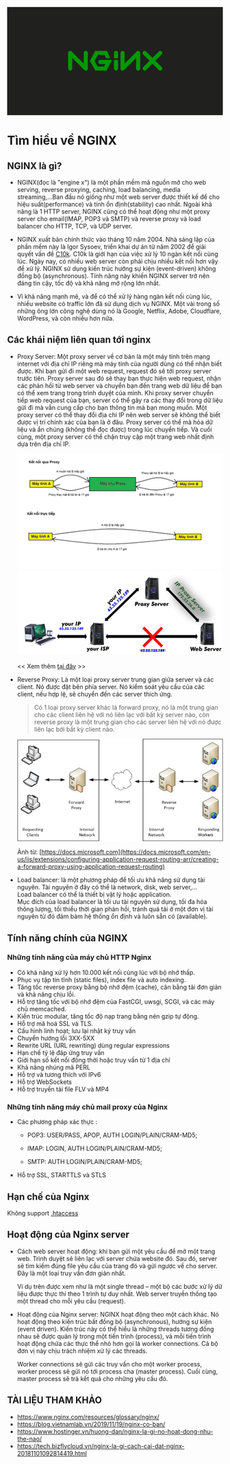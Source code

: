 <img src="../../images/nginx/what-is-nginx-คืออะไร.png">  

# Tìm hiểu về NGINX  

## NGINX là gì?  
- NGINX(đọc là "engine x") là một phần mềm mã nguồn mở cho web serving, reverse proxying, caching, load balancing, media streaming,...Ban đầu nó giống như một web server được thiết kế để cho hiệu suất(performance) và tính ổn định(stability) cao nhất. Ngoài khả năng là 1 HTTP server, NGINX cũng có thể hoạt động như một proxy server cho email(IMAP, POP3 và SMTP) và reverse proxy và load balancer cho HTTP, TCP, và UDP server.

- NGINX xuất bản chính thức vào tháng 10 năm 2004. Nhà sáng lập của phần mềm này là Igor Sysoev, triển khai dự án từ năm 2002 để giải quyết vấn đề [C10k](https://en.wikipedia.org/wiki/C10k_problem). C10k là giới hạn của việc xử lý 10 ngàn kết nối cùng lúc. Ngày nay, có nhiều web server còn phải chịu nhiều kết nối hơn vậy để xử lý. NGINX sử dụng kiến trúc hướng sự kiện (event-driven) không đồng bộ (asynchronous). Tính năng này khiến NGINX server trở nên đáng tin cậy, tốc độ và khả năng mở rộng lớn nhất.

- Vì khả năng mạnh mẽ, và để có thể xử lý hàng ngàn kết nối cùng lúc, nhiều website có traffic lớn đã sử dụng dịch vụ NGINX. Một vài trong số những ông lớn công nghệ dùng nó là Google, Netflix, Adobe, Cloudflare, WordPress, và còn nhiều hơn nữa.

## Các khái niệm liên quan tới nginx
- Proxy Server: Một proxy server về cơ bản là một máy tính trên mạng internet với địa chỉ IP riêng mà máy tính của người dùng có thể nhận biết được. Khi bạn gửi đi một web request, request đó sẽ tới proxy server trước tiên. Proxy server sau đó sẽ thay bạn thực hiện web request, nhận các phản hồi từ web server và chuyển bạn đến trang web dữ liệu để bạn có thể xem trang trong trình duyệt của mình. Khi proxy server chuyển tiếp web request của bạn, server có thể gây ra các thay đổi trong dữ liệu gửi đi mà vẫn cung cấp cho bạn thông tin mà bạn mong muốn. Một proxy server có thể thay đổi địa chỉ IP nên web server sẽ không thể biết được vị trí chính xác của bạn là ở đâu. Proxy server có thể mã hóa dữ liệu và ẩn chúng (không thể đọc được) trong lúc chuyển tiếp. Và cuối cùng, một proxy server có thể chặn truy cập một trang web nhất định dựa trên địa chỉ IP.

  <img src="../../images/nginx/Minh_họa_về_Proxy.png">
  <img src="../../images/nginx/proxy-server.gif">

  << Xem thêm [tại đây](https://tech.bizflycloud.vn/proxy-la-gi-20181029114707565.htm) >>

- Reverse Proxy: Là một loại proxy server trung gian giữa server và các client. Nó được đặt bên phía server. Nó kiểm soát yêu cầu của các client, nếu hợp lệ, sẽ chuyển đến các server thích ứng.
  > Có 1 loại proxy server khác là forward proxy, nó là một trung gian cho các client liên hệ với nó liên lạc với bất kỳ server nào, còn reverse proxy là một trung gian cho các server liên hệ với nó được liên lạc bởi bất kỳ client nào.  

  <img src="../../images/nginx/image1.jpg">  

  Ảnh từ: [https://docs.microsoft.com](https://docs.microsoft.com/en-us/iis/extensions/configuring-application-request-routing-arr/creating-a-forward-proxy-using-application-request-routing)

- Load balancer: là một phương pháp để tối ưu khả năng sử dụng tài nguyên. Tài nguyên ở đây có thể là network, disk, web server,...  
  Load balancer có thể là thiết bị vật lý hoặc application.  
  Mục đích của load balancer là tối ưu tài nguyên sử dụng, tối đa hóa thông lượng, tối thiểu thời gian phản hồi, tránh quá tải ở một đơn vị tài nguyên từ đó đảm bảm hệ thống ổn định và luôn sẵn có (available).

## Tính năng chính của NGINX

### Những tính năng của máy chủ HTTP Nginx
- Có khả năng xử lý hơn 10.000 kết nối cùng lúc với bộ nhớ thấp.
- Phục vụ tập tin tĩnh (static files), index file và auto indexing.
- Tăng tốc reverse proxy bằng bộ nhớ đệm (cache), cân bằng tải đơn giản và khả năng chịu lỗi.
- Hỗ trợ tăng tốc với bộ nhớ đệm của FastCGI, uwsgi, SCGI, và các máy chủ memcached.
- Kiến trúc modular, tăng tốc độ nạp trang bằng nén gzip tự động.
- Hỗ trợ mã hoá SSL và TLS.
- Cấu hình linh hoạt; lưu lại nhật ký truy vấn
- Chuyển hướng lỗi 3XX-5XX
- Rewrite URL (URL rewriting) dùng regular expressions
- Hạn chế tỷ lệ đáp ứng truy vấn
- Giới hạn số kết nối đồng thời hoặc truy vấn từ 1 địa chỉ
- Khả năng nhúng mã PERL
- Hỗ trợ và tương thích với IPv6
- Hỗ trợ WebSockets
- Hỗ trợ truyền tải file FLV và MP4

### Những tính năng máy chủ mail proxy của Nginx
- Các phương pháp xác thực :

    - POP3: USER/PASS, APOP, AUTH LOGIN/PLAIN/CRAM-MD5;

    - IMAP: LOGIN, AUTH LOGIN/PLAIN/CRAM-MD5;

    - SMTP: AUTH LOGIN/PLAIN/CRAM-MD5;

- Hỗ trợ SSL, STARTTLS và STLS

## Hạn chế của Nginx
Không support [.htaccess](https://blog.tinohost.com/file-htaccess-la-gi-tac-dung-cua-file-htaccess/)

## Hoạt động của Nginx server  
- Cách web server hoạt động: khi bạn gửi một yêu cầu để mở một trang web. Trình duyệt sẽ liên lạc với server chứa website đó. Sau đó, server sẽ tìm kiếm đúng file yêu cầu của trang đó và gửi ngược về cho server. Đây là một loại truy vấn đơn giản nhất.

  Ví dụ trên được xem như là một single thread – một bộ các bước xử lý dữ liệu được thực thi theo 1 trình tự duy nhất. Web server truyền thống tạo một thread cho mỗi yêu cầu (request). 
  
- Hoạt động của Nginx server: NGINX hoạt động theo một cách khác. Nó hoạt động theo kiến trúc bất đồng bộ (asynchronous), hướng sự kiện (event driven). Kiến trúc này có thể hiểu là những threads tương đồng nhau sẽ được quản lý trong một tiến trình (process), và mỗi tiến trình hoạt động chứa các thực thể nhỏ hơn gọi là worker connections. Cả bộ đơn vị này chịu trách nhiệm xử lý các threads.

  Worker connections sẽ gửi các truy vấn cho một worker process, worker process sẽ gửi nó tới process cha (master process). Cuối cùng, master process sẽ trả kết quả cho những yêu cầu đó.




## TÀI LIỆU THAM KHẢO
- https://www.nginx.com/resources/glossary/nginx/
- https://blog.vietnamlab.vn/2019/11/19/nginx-co-ban/
- https://www.hostinger.vn/huong-dan/nginx-la-gi-no-hoat-dong-nhu-the-nao/
- https://tech.bizflycloud.vn/nginx-la-gi-cach-cai-dat-nginx-20181101092814419.html



